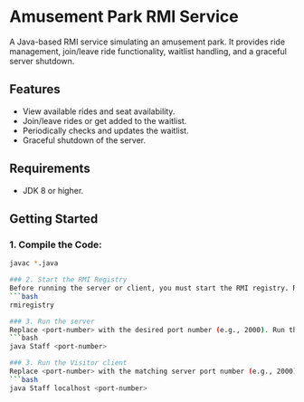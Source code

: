 # Amusement Park RMI Service

A Java-based RMI service simulating an amusement park. It provides ride management, join/leave ride functionality, waitlist handling, and a graceful server shutdown.

## Features
- View available rides and seat availability.
- Join/leave rides or get added to the waitlist.
- Periodically checks and updates the waitlist.
- Graceful shutdown of the server.

## Requirements
- JDK 8 or higher.

## Getting Started

### 1. Compile the Code:
```bash
javac *.java

### 2. Start the RMI Registry
Before running the server or client, you must start the RMI registry. Run the following command in a terminal:
```bash
rmiregistry

### 3. Run the server
Replace <port-number> with the desired port number (e.g., 2000). Run the following command in a terminal:
```bash
java Staff <port-number>

### 3. Run the Visitor client
Replace <port-number> with the matching server port number (e.g., 2000). Run the following command in a terminal:
```bash
java Staff localhost <port-number>



